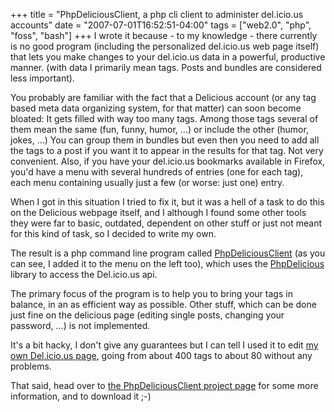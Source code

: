 +++
title = "PhpDeliciousClient, a php cli client to administer del.icio.us accounts"
date = "2007-07-01T16:52:51-04:00"
tags = ["web2.0", "php", "foss", "bash"]
+++
I wrote it because - to my knowledge - there currently is no good program (including the personalized del.icio.us web page itself) that lets you make changes to your del.icio.us data in a powerful, productive manner. (with data I primarily mean tags. Posts and bundles are considered less important).</p>

<p>You probably are familiar with the fact that a Delicious account (or any tag based meta data organizing system, for that matter) can soon become bloated:  It gets filled with way too many tags.  Among those tags several of them mean the same (fun, funny, humor, ...) or include the other (humor, jokes, ...)  You can group them in bundles but even then you need to add all the tags to a post if you want it to appear in the results for that tag.  Not very convenient. Also, if you have your del.icio.us bookmarks available in Firefox, you'd have a menu with several hundreds of entries (one for each tag), each menu containing usually just a few (or worse: just one) entry.</p>

<p>When I got in this situation I tried to fix it, but it was a hell of a task to do this on the Delicious webpage itself, and I although I found some other tools they were far to basic, outdated, dependent on other stuff or just not meant for this kind of task, so I decided to write my own.</p>

<p>The result is a php command line program called <a href="/php_delicious_client">PhpDeliciousClient</a> (as you can see, I added it to the menu on the left too), which uses the <a href="http://www.ejeliot.com/pages/php-delicious">PhpDelicious</a> library to access the Del.icio.us api.</p>

<p>The primary focus of the program is to help you to bring your tags in balance, in an as efficient way as possible.  Other stuff, which can be done just fine on the delicious page (editing single posts, changing your password, ...) is not implemented.  </p>

<p>It's a bit hacky, I don't give any guarantees but I can tell I used it to edit <a href="http://del.icio.us/Dieter_be">my own Del.icio.us page</a>, going from about 400 tags to about 80 without any problems.</p>

<p>That said, head over to <a href="/php_delicious_client">the PhpDeliciousClient project page</a> for some more information, and to download it ;-)</p>
